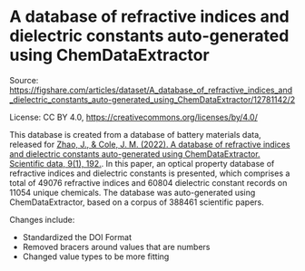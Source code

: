 # A database of refractive indices and dielectric constants auto-generated using ChemDataExtractor
Source: https://figshare.com/articles/dataset/A_database_of_refractive_indices_and_dielectric_constants_auto-generated_using_ChemDataExtractor/12781142/2

License: CC BY 4.0, https://creativecommons.org/licenses/by/4.0/

This database is created from a database of battery materials data, released for [Zhao, J., & Cole, J. M. (2022). A database of refractive indices and dielectric constants auto-generated using ChemDataExtractor. Scientific data, 9(1), 192.](https://www.nature.com/articles/s41597-022-01295-5). In this paper, an optical property database of refractive indices and dielectric constants is presented, which comprises a total of 49076 refractive indices and 60804 dielectric constant records on 11054 unique chemicals. The database was auto-generated using ChemDataExtractor, based on a corpus of 388461 scientific papers.

Changes include:
- Standardized the DOI Format
- Removed bracers around values that are numbers
- Changed value types to be more fitting